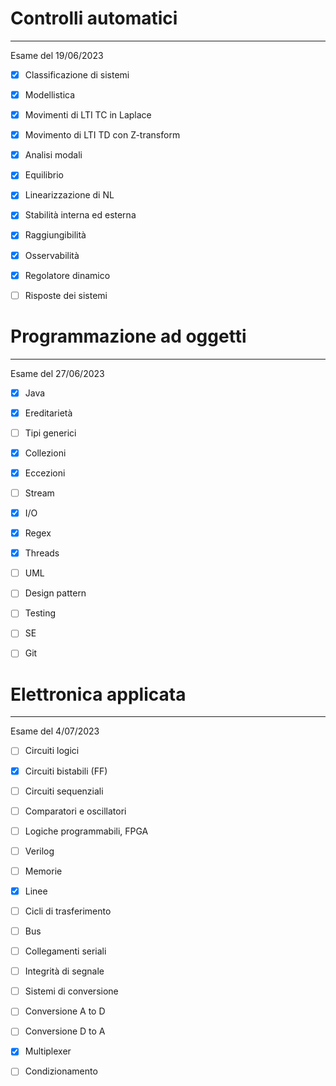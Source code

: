 # Controlli automatici
---
Esame del 19/06/2023

- [x] Classificazione di sistemi
- [x] Modellistica
- [x] Movimenti di LTI TC in Laplace
- [x] Movimento di LTI TD con Z-transform
- [x] Analisi modali
- [x] Equilibrio
- [x] Linearizzazione di NL
- [x] Stabilità interna ed esterna
- [x] Raggiungibilità
- [x] Osservabilità
- [x] Regolatore dinamico
- [ ] Risposte dei sistemi


# Programmazione ad oggetti
---
Esame del 27/06/2023

- [x] Java
- [x] Ereditarietà
- [ ] Tipi generici
- [x] Collezioni
- [x] Eccezioni
- [ ] Stream
- [x] I/O
- [x] Regex
- [x] Threads

- [ ] UML
- [ ] Design pattern
- [ ] Testing
- [ ] SE
- [ ] Git

# Elettronica applicata
---
Esame del 4/07/2023

- [ ] Circuiti logici
- [x] Circuiti bistabili (FF)
- [ ] Circuiti sequenziali
- [ ] Comparatori e oscillatori
- [ ] Logiche programmabili, FPGA
- [ ] Verilog
- [ ] Memorie

- [x] Linee
- [ ] Cicli di trasferimento
- [ ] Bus
- [ ] Collegamenti seriali
- [ ] Integrità di segnale

- [ ] Sistemi di conversione
- [ ] Conversione A to D
- [ ] Conversione D to A
- [x] Multiplexer
- [ ] Condizionamento


